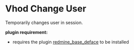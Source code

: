 Vhod Change User
===================

Temporarily changes user in session.

**plugin requirement:**
* requires the plugin [redmine_base_deface](https://github.com/jbbarth/redmine_base_deface) to be installed